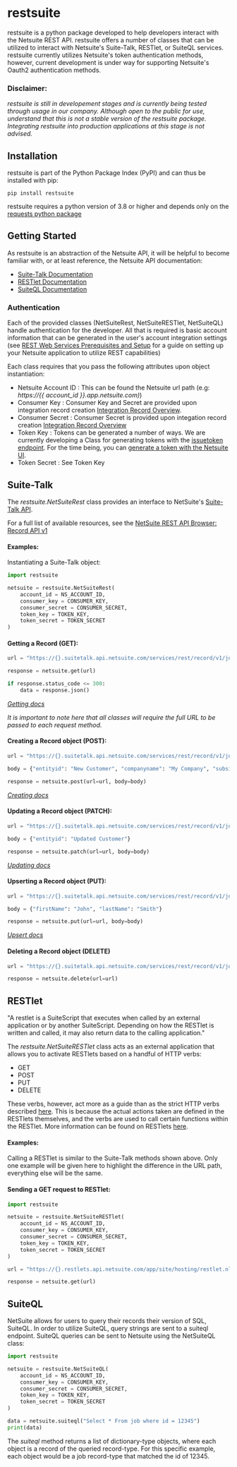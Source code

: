 # restsuite

restsuite is a python package developed to help developers interact with the Netsuite REST API. restsuite offers a number of classes that can be utilized to interact with Netsuite's Suite-Talk, RESTlet, or SuiteQL services. restsuite currently utilizes Netsuite's token authentication methods, however, current development is under way for supporting Netsuite's Oauth2 authentication methods. 


### Disclaimer:  

*restsuite is still in developement stages and is currently being tested through usage in our company. Although open to the public for use, understand that this is not a stable version of the restsuite package. Integrating restsuite into production applications at this stage is not advised.*

## Installation

restsuite is part of the Python Package Index (PyPI) and can thus be installed with pip:

```
pip install restsuite
```

restsuite requires a python version of 3.8 or higher and depends only on the [requests python package](https://requests.readthedocs.io/en/latest/) 


## Getting Started

As restsuite is an abstraction of the Netsuite API, it will be helpful to become familiar with, or at least reference, the Netsuite API documentation:

- [Suite-Talk Documentation](https://docs.oracle.com/en/cloud/saas/netsuite/ns-online-help/chapter_1540391670.html)
- [RESTlet Documentation](https://docs.oracle.com/en/cloud/saas/netsuite/ns-online-help/section_N2970701.html)
- [SuiteQL Documentation](https://docs.oracle.com/en/cloud/saas/netsuite/ns-online-help/section_156257770590.html)

### Authentication

Each of the provided classes (NetSuiteRest, NetSuiteRESTlet, NetSuiteQL) handle authentication for the developer. All that is required is basic account information that can be generated in the user's account integration settings (see [REST Web Services Prerequisites and Setup](https://docs.oracle.com/en/cloud/saas/netsuite/ns-online-help/section_1544787084.html) for a guide on setting up your Netsuite application to utilize REST capabilities)

Each class requires that you pass the following attributes upon object instantiation:
- Netsuite Account ID : This can be found the Netsuite url path (e.g: *https://{{ account_id }}.app.netsuite.com)*)
- Consumer Key : Consumer Key and Secret are provided upon integration record creation [Integration Record Overview](https://docs.oracle.com/en/cloud/saas/netsuite/ns-online-help/section_4389727047.html).
- Consumer Secret : Consumer Secret is provided upon integation record creation [Integration Record Overview](https://docs.oracle.com/en/cloud/saas/netsuite/ns-online-help/section_4389727047.html)
- Token Key : Tokens can be generated a number of ways. We are currently developing a Class for generating tokens with the [issuetoken endpoint](https://docs.oracle.com/en/cloud/saas/netsuite/ns-online-help/chapter_157017286140.html). For the time being, you can [generate a token with the Netsuite UI](https://docs.oracle.com/en/cloud/saas/netsuite/ns-online-help/bridgehead_4254081947.html).
- Token Secret : See Token Key


## Suite-Talk

The *restsuite.NetSuiteRest* class provides an interface to NetSuite's [Suite-Talk API](https://docs.oracle.com/en/cloud/saas/netsuite/ns-online-help/chapter_1540391670.html). 

For a full list of available resources, see the [NetSuite REST API Browser: Record API v1](https://system.netsuite.com/help/helpcenter/en_US/APIs/REST_API_Browser/record/v1/2022.2/index.html)

#### Examples:

Instantiating a Suite-Talk object:
```python
import restsuite

netsuite = restsuite.NetSuiteRest(
    account_id = NS_ACCOUNT_ID,
    consumer_key = CONSUMER_KEY,
    consumer_secret = CONSUMER_SECRET,
    token_key = TOKEN_KEY,
    token_secret = TOKEN_SECRET
)
```

#### Getting a Record (GET):
```python
url = "https://{}.suitetalk.api.netsuite.com/services/rest/record/v1/job".format(NS_ACCOUNT_ID)

response = netsuite.get(url)

if response.status_code <= 300:
    data = response.json()
```
*[Getting docs]()*

*It is important to note here that all classes will require the full URL to be passed to each request method.*

#### Creating a Record object (POST):
```python
url = "https://{}.suitetalk.api.netsuite.com/services/rest/record/v1/job/12345".format(NS_ACCOUNT_ID)

body = {"entityid": "New Customer", "companyname": "My Company", "subsidiary": {"id": "1"}}

response = netsuite.post(url=url, body=body)
```
*[Creating docs](https://docs.oracle.com/en/cloud/saas/netsuite/ns-online-help/section_1545141395.html)*

#### Updating a Record object (PATCH):
```python
url = "https://{}.suitetalk.api.netsuite.com/services/rest/record/v1/job/12345".format(NS_ACCOUNT_ID)

body = {"entityid": "Updated Customer"}

response = netsuite.patch(url=url, body=body)
```
*[Updating docs](https://docs.oracle.com/en/cloud/saas/netsuite/ns-online-help/section_1545142173.html)*

#### Upserting a Record object (PUT):
```python
url = "https://{}.suitetalk.api.netsuite.com/services/rest/record/v1/job/12345".format(NS_ACCOUNT_ID)

body = {"firstName": "John", "lastName": "Smith"}

response = netsuite.put(url=url, body=body)
```
*[Upsert docs](https://docs.oracle.com/en/cloud/saas/netsuite/ns-online-help/section_156335203191.html)*

#### Deleting a Record object (DELETE)
```python
url = "https://{}.suitetalk.api.netsuite.com/services/rest/record/v1/job/12345".format(NS_ACCOUNT_ID)

response = netsuite.delete(url=url)
```

## RESTlet

"A restlet is a SuiteScript that executes when called by an external application or by another SuiteScript. Depending on how the RESTlet is written and called, it may also return data to the calling application."

The *restsuite.NetSuiteRESTlet* class acts as an external application that allows you to activate RESTlets based on a handful of HTTP verbs:

- GET
- POST
- PUT
- DELETE

These verbs, however, act more as a guide than as the strict HTTP verbs described [here](https://www.w3schools.in/http/http-request-methods). This is because the actual actions taken are defined in the RESTlets themselves, and the verbs are used to call certain functions within the RESTlet. More information can be found on RESTlets [here](https://docs.oracle.com/en/cloud/saas/netsuite/ns-online-help/section_N2970701.html).

#### Examples:

Calling a RESTlet is similar to the Suite-Talk methods shown above. Only one example will be given here to highlight the difference in the URL path, everything else will be the same.

#### Sending a GET request to RESTlet:
```python
import restsuite

netsuite = restsuite.NetSuiteRESTlet(
    account_id = NS_ACCOUNT_ID,
    consumer_key = CONSUMER_KEY,
    consumer_secret = CONSUMER_SECRET,
    token_key = TOKEN_KEY,
    token_secret = TOKEN_SECRET
)

url = "https://{}.restlets.api.netsuite.com/app/site/hosting/restlet.nl?script={}&deploy={}".format(NS_ACCOUNT_ID, SCRIPT_ID, DEPLOYMENT_ID)

response = netsuite.get(url)
```

## SuiteQL

NetSuite allows for users to query their records their version of SQL, SuiteQL. In order to utilize SuiteQL, query strings are sent to a suiteql endpoint. SuiteQL queries can be sent to Netsuite using the NetSuiteQL class:

```python
import restsuite

netsuite = restsuite.NetSuiteQL(
    account_id = NS_ACCOUNT_ID,
    consumer_key = CONSUMER_KEY,
    consumer_secret = CONSUMER_SECRET,
    token_key = TOKEN_KEY,
    token_secret = TOKEN_SECRET
)

data = netsuite.suiteql("Select * From job where id = 12345")
print(data)
```

The *suiteql* method returns a list of dictionary-type objects, where each object is a record of the queried record-type. For this specific example, each object would be a job record-type that matched the id of 12345.